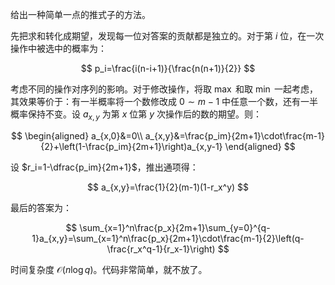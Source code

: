 给出一种简单一点的推式子的方法。

先把求和转化成期望，发现每一位对答案的贡献都是独立的。对于第 $i$ 位，在一次操作中被选中的概率为：

$$
p_i=\frac{i(n-i+1)}{\frac{n(n+1)}{2}}
$$

考虑不同的操作对序列的影响。对于修改操作，将取 $\max$ 和取 $\min$ 一起考虑，其效果等价于：有一半概率将一个数修改成 $0\sim m-1$ 中任意一个数，还有一半概率保持不变。设 $a_{x,y}$ 为第 $x$ 位第 $y$ 次操作后的数的期望。则：

$$
\begin{aligned}
a_{x,0}&=0\\
a_{x,y}&=\frac{p_im}{2m+1}\cdot\frac{m-1}{2}+\left(1-\frac{p_im}{2m+1}\right)a_{x,y-1}
\end{aligned}
$$

设 $r_i=1-\dfrac{p_im}{2m+1}$，推出通项得：

$$
a_{x,y}=\frac{1}{2}(m-1)(1-r_x^y)
$$

最后的答案为：

$$
\sum_{x=1}^n\frac{p_x}{2m+1}\sum_{y=0}^{q-1}a_{x,y}=\sum_{x=1}^n\frac{p_x}{2m+1}\cdot\frac{m-1}{2}\left(q-\frac{r_x^q-1}{r_x-1}\right)
$$

时间复杂度 $\mathcal{O}(n\log q)$。代码非常简单，就不放了。